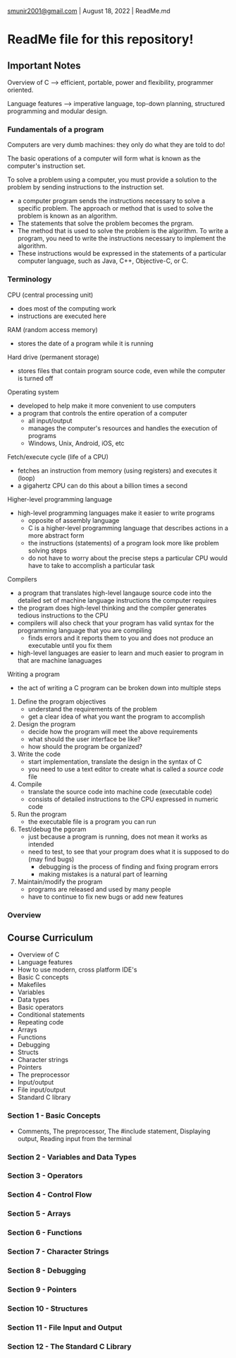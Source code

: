 smunir2001@gmail.com | August 18, 2022 | ReadMe.md
# ReadMe file for this repository!
## Important Notes
Overview of C --> efficient, portable, power and flexibility, programmer oriented.

Language features --> imperative language, top-down planning, structured programming and modular design.
### Fundamentals of a program
Computers are very dumb machines: they only do what they are told to do!

The basic operations of a computer will form what is known as the computer's instruction set.

To solve a problem using a computer, you must provide a solution to the problem by sending instructions to the instruction set.
* a computer program sends the instructions necessary to solve a specific problem.
The approach or method that is used to solve the problem is known as an algorithm.
* The statements that solve the problem becomes the prgram.
* The method that is used to solve the problem is the algorithm.
To write a program, you need to write the instructions necessary to implement the algorithm.
* These instructions would be expressed in the statements of a particular computer language, such as Java, C++, Objective-C, or C.
### Terminology
CPU (central processing unit)
* does most of the computing work
* instructions are executed here

RAM (random access memory)
* stores the date of a program while it is running

Hard drive (permanent storage)
* stores files that contain program source code, even while the computer is turned off

Operating system
* developed to help make it more convenient to use computers
* a program that controls the entire operation of a computer
    * all input/output
    * manages the computer's resources and handles the execution of programs
    * Windows, Unix, Android, iOS, etc

Fetch/execute cycle (life of a CPU)
* fetches an instruction from memory (using registers) and executes it (loop)
* a gigahertz CPU can do this about a billion times a second

Higher-level programming language
* high-level programming languages make it easier to write programs
    * opposite of assembly language
    * C is a higher-level programming language that describes actions in a more abstract form
    * the instructions (statements) of a program look more like problem solving steps
    * do not have to worry about the precise steps a particular CPU would have to take to accomplish a particular task

Compilers
* a program that translates high-level langauge source code into the detailed set of machine language instructions the computer requires
* the program does high-level thinking and the compiler generates tedious instructions to the CPU
* compilers will also check that your program has valid syntax for the programming language that you are compiling
    * finds errors and it reports them to you and does not produce an executable until you fix them
* high-level languages are easier to learn and much easier to program in that are machine lanaguages

Writing a program
* the act of writing a C program can be broken down into multiple steps
1. Define the program objectives
    * understand the requirements of the problem
    * get a clear idea of what you want the program to accomplish
2. Design the program
    * decide how the program will meet the above requirements
    * what should the user interface be like?
    * how should the program be organized?
3. Write the code
    * start implementation, translate the design in the syntax of C
    * you need to use a text editor to create what is called a *source code* file
4. Compile
    * translate the source code into machine code (executable code)
    * consists of detailed instructions to the CPU expressed in numeric code
5. Run the program
    * the executable file is a program you can run
6. Test/debug the pgoram
    * just because a program is running, does not mean it works as intended
    * need to test, to see that your program does what it is supposed to do (may find bugs)
        * debugging is the process of finding and fixing program errors
        * making mistakes is a natural part of learning
7. Maintain/modify the program
    * programs are released and used by many people
    * have to continue to fix new bugs or add new features
### Overview
## Course Curriculum
* Overview of C
* Language features
* How to use modern, cross platform IDE's
* Basic C concepts
* Makefiles
* Variables
* Data types
* Basic operators
* Conditional statements
* Repeating code
* Arrays
* Functions
* Debugging
* Structs
* Character strings
* Pointers
* The preprocessor
* Input/output
* File input/output
* Standard C library
### Section 1 - Basic Concepts
* Comments, The preprocessor, The #include statement, Displaying output, Reading input from the terminal
### Section 2 - Variables and Data Types
### Section 3 - Operators
### Section 4 - Control Flow
### Section 5 - Arrays
### Section 6 - Functions
### Section 7 - Character Strings
### Section 8 - Debugging
### Section 9 - Pointers
### Section 10 - Structures
### Section 11 - File Input and Output
### Section 12 - The Standard C Library
